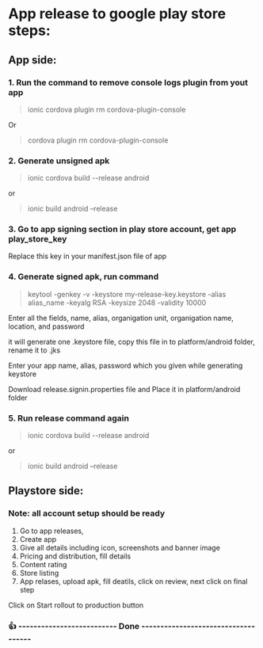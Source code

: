 # App release to google play store steps:

## App side:


### 1.	Run the command to remove console logs plugin from yout app

> ionic cordova plugin rm cordova-plugin-console

Or

> cordova plugin rm cordova-plugin-console

### 2.	Generate unsigned apk

> ionic cordova build --release android

or

> ionic build android –release


### 3.	Go to app signing section in play store account, get app play_store_key
Replace this key in your manifest.json file of app


### 4.	Generate signed apk, run command

> keytool -genkey -v -keystore my-release-key.keystore -alias alias_name -keyalg RSA -keysize 2048 -validity 10000

Enter all the fields, name, alias, organigation unit, organigation name, location, and password

it will generate one .keystore file, copy this file in to platform/android folder, rename it to .jks

Enter your app name, alias, password which you given while generating keystore 

Download release.signin.properties file and Place it in platform/android folder


### 5.	Run release command again

> ionic cordova build --release android

or

> ionic build android –release


## Playstore side:

### Note: all account setup should be ready 

1.	Go to app releases,
2.	Create app
3.	Give all details including icon, screenshots and banner image
4.	Pricing and distribution, fill details
5.	Content rating
6.	Store listing
7.	App relases, upload apk, fill deatils, click on review, next click on final step 

Click on Start rollout to production button

### :+1: -------------------------- Done ------------------------------------
